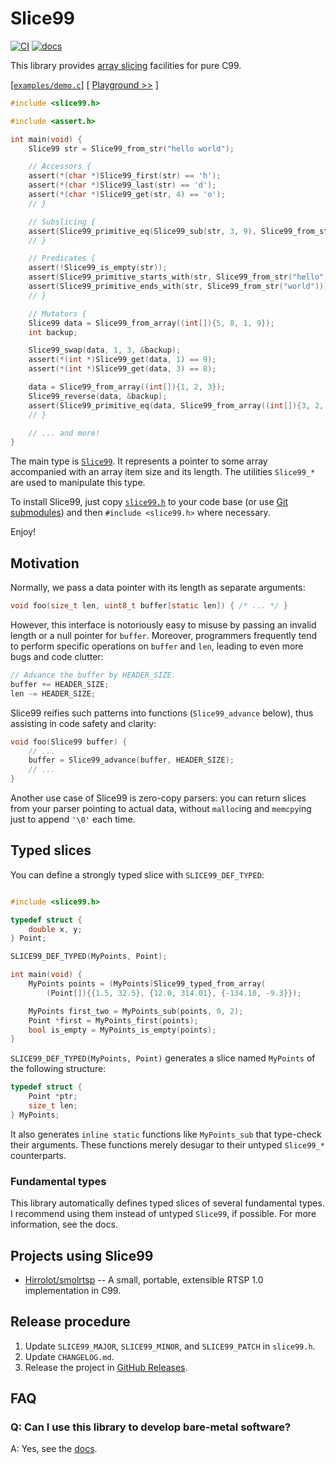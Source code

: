 # Slice99
[![CI](https://github.com/Hirrolot/slice99/workflows/C/C++%20CI/badge.svg)](https://github.com/Hirrolot/slice99/actions)
[![docs](https://img.shields.io/badge/docs-github.io-blue)](https://hirrolot.github.io/slice99/slice99_8h.html)

This library provides [array slicing] facilities for pure C99.

[array slicing]: https://en.wikipedia.org/wiki/Array_slicing

[[`examples/demo.c`](examples/demo.c)] [ [Playground >>](https://godbolt.org/z/ef3j66) ]
```c
#include <slice99.h>

#include <assert.h>

int main(void) {
    Slice99 str = Slice99_from_str("hello world");

    // Accessors {
    assert(*(char *)Slice99_first(str) == 'h');
    assert(*(char *)Slice99_last(str) == 'd');
    assert(*(char *)Slice99_get(str, 4) == 'o');
    // }

    // Subslicing {
    assert(Slice99_primitive_eq(Slice99_sub(str, 3, 9), Slice99_from_str("lo wor")));
    // }

    // Predicates {
    assert(!Slice99_is_empty(str));
    assert(Slice99_primitive_starts_with(str, Slice99_from_str("hello")));
    assert(Slice99_primitive_ends_with(str, Slice99_from_str("world")));
    // }

    // Mutators {
    Slice99 data = Slice99_from_array((int[]){5, 8, 1, 9});
    int backup;

    Slice99_swap(data, 1, 3, &backup);
    assert(*(int *)Slice99_get(data, 1) == 9);
    assert(*(int *)Slice99_get(data, 3) == 8);

    data = Slice99_from_array((int[]){1, 2, 3});
    Slice99_reverse(data, &backup);
    assert(Slice99_primitive_eq(data, Slice99_from_array((int[]){3, 2, 1})));
    // }

    // ... and more!
}
```

The main type is [`Slice99`]. It represents a pointer to some array accompanied with an array item size and its length. The utilities `Slice99_*` are used to manipulate this type.

To install Slice99, just copy [`slice99.h`](slice99.h) to your code base (or use [Git submodules]) and then `#include <slice99.h>` where necessary.

Enjoy!

[`Slice99`]: https://hirrolot.github.io/slice99/structSlice99.html
[Git submodules]: https://git-scm.com/book/en/v2/Git-Tools-Submodules

## Motivation

Normally, we pass a data pointer with its length as separate arguments:

```c
void foo(size_t len, uint8_t buffer[static len]) { /* ... */ }
```

However, this interface is notoriously easy to misuse by passing an invalid length or a null pointer for `buffer`. Moreover, programmers frequently tend to perform specific operations on `buffer` and `len`, leading to even more bugs and code clutter:

```c
// Advance the buffer by HEADER_SIZE.
buffer += HEADER_SIZE;
len -= HEADER_SIZE;
```

Slice99 reifies such patterns into functions (`Slice99_advance` below), thus assisting in code safety and clarity:

```c
void foo(Slice99 buffer) {
    // ...
    buffer = Slice99_advance(buffer, HEADER_SIZE);
    // ...
}
```

Another use case of Slice99 is zero-copy parsers: you can return slices from your parser pointing to actual data, without `malloc`ing and `memcpy`ing just to append `'\0'` each time.

## Typed slices

You can define a strongly typed slice with `SLICE99_DEF_TYPED`:

```c

#include <slice99.h>

typedef struct {
    double x, y;
} Point;

SLICE99_DEF_TYPED(MyPoints, Point);

int main(void) {
    MyPoints points = (MyPoints)Slice99_typed_from_array(
        (Point[]){{1.5, 32.5}, {12.0, 314.01}, {-134.10, -9.3}});

    MyPoints first_two = MyPoints_sub(points, 0, 2);
    Point *first = MyPoints_first(points);
    bool is_empty = MyPoints_is_empty(points);
}
```

`SLICE99_DEF_TYPED(MyPoints, Point)` generates a slice named `MyPoints` of the following structure:

```c
typedef struct {
    Point *ptr;
    size_t len;
} MyPoints;
```

It also generates `inline static` functions like `MyPoints_sub` that type-check their arguments. These functions merely desugar to their untyped `Slice99_*` counterparts.

### Fundamental types

This library automatically defines typed slices of several fundamental types. I recommend using them instead of untyped `Slice99`, if possible. For more information, see the docs.

## Projects using Slice99

 - [Hirrolot/smolrtsp](https://github.com/Hirrolot/smolrtsp) --  A small, portable, extensible RTSP 1.0 implementation in C99.

## Release procedure

 1. Update `SLICE99_MAJOR`, `SLICE99_MINOR`, and `SLICE99_PATCH` in `slice99.h`.
 2. Update `CHANGELOG.md`.
 3. Release the project in [GitHub Releases].

[GitHub Releases]: https://github.com/Hirrolot/slice99/releases

## FAQ

### Q: Can I use this library to develop bare-metal software?

A: Yes, see the [docs](https://hirrolot.github.io/slice99/slice99_8h.html#details).
